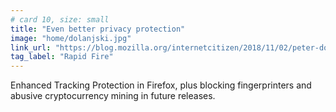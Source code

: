 ```yaml
---
# card 10, size: small
title: "Even better privacy protection"
image: "home/dolanjski.jpg"
link_url: "https://blog.mozilla.org/internetcitizen/2018/11/02/peter-dolanjski-firefox-enhanced-tracking-protection/?utm_source=www.mozilla.org&utm_medium=referral&utm_campaign=homepage&utm_content=card"
tag_label: "Rapid Fire"
---
```

Enhanced Tracking Protection in Firefox, plus blocking fingerprinters and abusive cryptocurrency mining in future releases.
